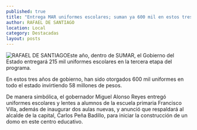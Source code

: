 ```yaml
---
published: true
title: "Entrega MAR uniformes escolares; suman ya 600 mil en estos tres años, asegura"
author: RAFAEL DE SANTIAGO
location: Local
category: Destacadas
layout: posts
---
```


![RAFAEL DE SANTIAGO](http://i.imgur.com/7eIkH3am.jpg)Este año, dentro de SUMAR, el Gobierno del Estado entregará 215 mil uniformes escolares en la tercera etapa del programa. 

En estos tres años de gobierno, han sido otorgados 600 mil uniformes en todo el estado invirtiendo 58 millones de pesos. 

De manera simbólica, el gobernador Miguel Alonso Reyes entregó uniformes escolares y lentes a alumnos de la escuela primaria Francisco Villa, además de inaugurar dos aulas nuevas, y anunció que respaldará al alcalde de la capital, Carlos Peña Badillo, para iniciar la construcción de un domo en este centro educativo.
